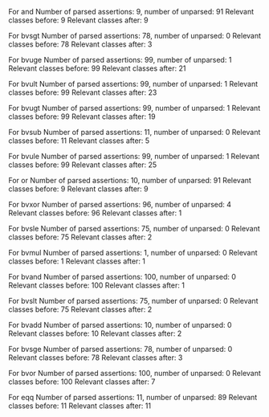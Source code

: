 For and
Number of parsed assertions: 9, number of unparsed: 91
Relevant classes before: 9
Relevant classes after: 9

For bvsgt
Number of parsed assertions: 78, number of unparsed: 0
Relevant classes before: 78
Relevant classes after: 3

For bvuge
Number of parsed assertions: 99, number of unparsed: 1
Relevant classes before: 99
Relevant classes after: 21

For bvult
Number of parsed assertions: 99, number of unparsed: 1
Relevant classes before: 99
Relevant classes after: 23

For bvugt
Number of parsed assertions: 99, number of unparsed: 1
Relevant classes before: 99
Relevant classes after: 19

For bvsub
Number of parsed assertions: 11, number of unparsed: 0
Relevant classes before: 11
Relevant classes after: 5

For bvule
Number of parsed assertions: 99, number of unparsed: 1
Relevant classes before: 99
Relevant classes after: 25

For or
Number of parsed assertions: 10, number of unparsed: 91
Relevant classes before: 9
Relevant classes after: 9

For bvxor
Number of parsed assertions: 96, number of unparsed: 4
Relevant classes before: 96
Relevant classes after: 1

For bvsle
Number of parsed assertions: 75, number of unparsed: 0
Relevant classes before: 75
Relevant classes after: 2

For bvmul
Number of parsed assertions: 1, number of unparsed: 0
Relevant classes before: 1
Relevant classes after: 1

For bvand
Number of parsed assertions: 100, number of unparsed: 0
Relevant classes before: 100
Relevant classes after: 1

For bvslt
Number of parsed assertions: 75, number of unparsed: 0
Relevant classes before: 75
Relevant classes after: 2

For bvadd
Number of parsed assertions: 10, number of unparsed: 0
Relevant classes before: 10
Relevant classes after: 2

For bvsge
Number of parsed assertions: 78, number of unparsed: 0
Relevant classes before: 78
Relevant classes after: 3

For bvor
Number of parsed assertions: 100, number of unparsed: 0
Relevant classes before: 100
Relevant classes after: 7

For eqq
Number of parsed assertions: 11, number of unparsed: 89
Relevant classes before: 11
Relevant classes after: 11

